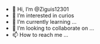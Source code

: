 - 👋 Hi, I’m @Ziguis12301
- 👀 I’m interested in curios
- 🌱 I’m currently learning ...
- 💞️ I’m looking to collaborate on ...
- 📫 How to reach me ...

<!---
Ziguis12301/Ziguis12301 is a ✨ special ✨ repository because its `README.md` (this file) appears on your GitHub profile.
You can click the Preview link to take a look at your changes.
--->
